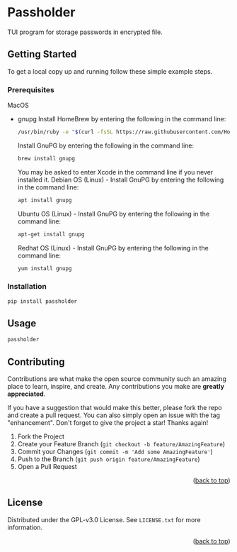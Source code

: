 # Passholder
TUI program for storage passwords in encrypted file.

<!-- GETTING STARTED -->
## Getting Started

To get a local copy up and running follow these simple example steps.

### Prerequisites
MacOS
* gnupg
  Install HomeBrew by entering the following in the command line:
  ```sh
  /usr/bin/ruby -e "$(curl -fsSL https://raw.githubusercontent.com/Homebrew/install/master/install)"
  ```
  Install GnuPG by entering the following in the command line:
  ```sh
  brew install gnupg
  ```
  You may be asked to enter Xcode in the command line if you never installed it.
  Debian OS (Linux) - Install GnuPG by entering the following in the command line:

  ```sh
  apt install gnupg
  ```
  Ubuntu OS (Linux) - Install GnuPG by entering the following in the command line:

  ```sh
  apt-get install gnupg
  ```
  Redhat OS (Linux) - Install GnuPG by entering the following in the command line:
  ```sh
  yum install gnupg
  ```


### Installation
```sh
pip install passholder
```

<!-- USAGE EXAMPLES -->
## Usage

```sh
passholder
```


<!-- CONTRIBUTING -->
## Contributing

Contributions are what make the open source community such an amazing place to learn, inspire, and create. Any contributions you make are **greatly appreciated**.

If you have a suggestion that would make this better, please fork the repo and create a pull request. You can also simply open an issue with the tag "enhancement".
Don't forget to give the project a star! Thanks again!

1. Fork the Project
2. Create your Feature Branch (`git checkout -b feature/AmazingFeature`)
3. Commit your Changes (`git commit -m 'Add some AmazingFeature'`)
4. Push to the Branch (`git push origin feature/AmazingFeature`)
5. Open a Pull Request

<p align="right">(<a href="#top">back to top</a>)</p>



<!-- LICENSE -->
## License

Distributed under the GPL-v3.0 License. See `LICENSE.txt` for more information.

<p align="right">(<a href="#top">back to top</a>)</p>
